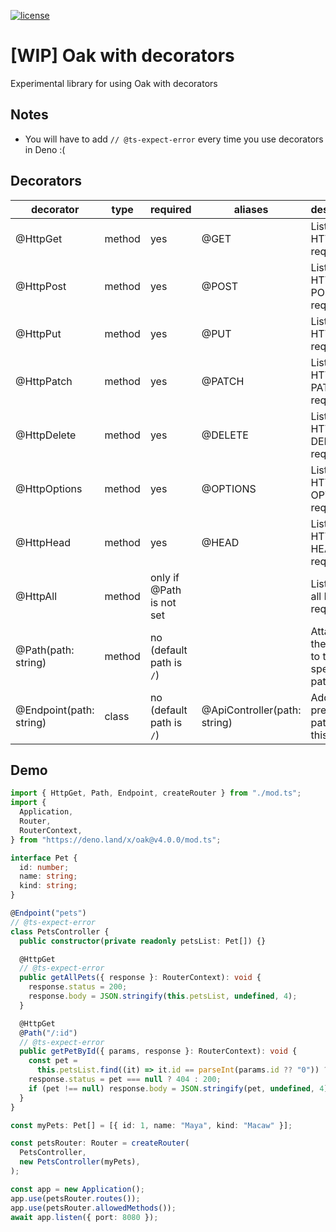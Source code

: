 [![license](https://badgen.net/github/license/Marc-JB/OakWithDecorators?color=cyan)](https://github.com/Marc-JB/OakWithDecorators/blob/main/LICENSE)
# [WIP] Oak with decorators
Experimental library for using Oak with decorators

## Notes
* You will have to add `// @ts-expect-error` every time you use decorators in Deno :(

## Decorators
decorator | type | required | aliases | description
--- | --- | --- | --- | ---
@HttpGet | method | yes | @GET | Listen for HTTP GET requests
@HttpPost | method | yes | @POST | Listen for HTTP POST requests
@HttpPut | method | yes | @PUT | Listen for HTTP PUT requests
@HttpPatch | method | yes | @PATCH | Listen for HTTP PATCH requests
@HttpDelete | method | yes | @DELETE | Listen for HTTP DELETE requests
@HttpOptions | method | yes | @OPTIONS | Listen for HTTP OPTIONS requests
@HttpHead | method | yes | @HEAD | Listen for HTTP HEAD requests
@HttpAll | method | only if @Path is not set |  | Listen for all HTTP requests
@Path(path: string) | method | no (default path is `/`) |  | Attaches the method to the specified path
@Endpoint(path: string) | class | no (default path is `/`) | @ApiController(path: string) | Adds a prefix to all paths in this method

## Demo
```TypeScript
import { HttpGet, Path, Endpoint, createRouter } from "./mod.ts";
import {
  Application,
  Router,
  RouterContext,
} from "https://deno.land/x/oak@v4.0.0/mod.ts";

interface Pet {
  id: number;
  name: string;
  kind: string;
}

@Endpoint("pets")
// @ts-expect-error
class PetsController {
  public constructor(private readonly petsList: Pet[]) {}

  @HttpGet
  // @ts-expect-error
  public getAllPets({ response }: RouterContext): void {
    response.status = 200;
    response.body = JSON.stringify(this.petsList, undefined, 4);
  }

  @HttpGet
  @Path("/:id")
  // @ts-expect-error
  public getPetById({ params, response }: RouterContext): void {
    const pet =
      this.petsList.find((it) => it.id == parseInt(params.id ?? "0")) ?? null;
    response.status = pet === null ? 404 : 200;
    if (pet !== null) response.body = JSON.stringify(pet, undefined, 4);
  }
}

const myPets: Pet[] = [{ id: 1, name: "Maya", kind: "Macaw" }];

const petsRouter: Router = createRouter(
  PetsController,
  new PetsController(myPets),
);

const app = new Application();
app.use(petsRouter.routes());
app.use(petsRouter.allowedMethods());
await app.listen({ port: 8080 });
```
